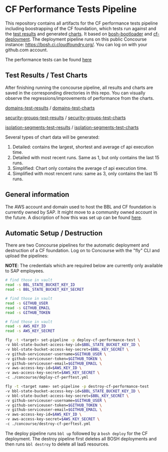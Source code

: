 # CF Performance Tests Pipeline

This repository contains all artifacts for the CF performance tests pipeline including boostrapping of the CF foundation, which tests run against and the [test results](test-results) and generated [charts](test-charts). It based on [bosh-bootloader](https://github.com/cloudfoundry/bosh-bootloader) and [cf-deployment](https://github.com/cloudfoundry/cf-deployment). The deployment pipeline runs on this public Concourse instance: https://bosh.ci.cloudfoundry.org/. You can log on with your github.com account.

The performance tests can be found [here](https://github.com/cloudfoundry-incubator/cf-performance-tests)

## Test Results / Test Charts

After finishing running the concourse pipeline, all results and charts are saved in the corresponding directories in this repo. You can visually observe the regressions/improvements of performance from the charts.

[domains-test-results](test-results/domains-test-results/v1/) / [domains-test-charts](test-charts/domains-test-results/v1/)

[security-groups-test-results](test-results/security-groups-test-results/v1) / [security-groups-test-charts](test-charts/security-groups-test-results/v1/)

[isolation-segments-test-results](test-results/isolation-segments-test-results/v1/) / [isolation-segments-test-charts](test-charts/isolation-segments-test-results/v1/)

Several types of chart data will be generated:

1. Detailed: contains the largest, shortest and average cf api execution time.
2. Detailed with most recent runs. Same as 1, but only contains the last 15 runs.
3. Simplified: Chart only contains the average cf api execution time.
4. Simplified with most rencent runs: same as 3, only contains the last 15 runs.

## General information
The AWS account and domain used to host the BBL and CF foundation is currently owned by SAP. It might move to a community owned account in the future. A discription of how this was set up can be found [here](docs/manual-setup.md).

## Automatic Setup / Destruction

There are two Concourse pipelines for the automatic deployment and destruction of a CF foundation. Log on to Concourse with the "fly" CLI and upload the pipelines:

**NOTE**: The credentials which are required below are currently only available to SAP employees.

```bash
# find those in vault
read -s BBL_STATE_BUCKET_KEY_ID
read -s BBL_STATE_BUCKET_KEY_SECRET

# find those in vault
read -s GITHUB_USER
read -s GITHUB_EMAIL
read -s GITHUB_TOKEN

# find those in vault
read -s AWS_KEY_ID
read -s AWS_KEY_SECRET

fly -t <target> set-pipeline -p deploy-cf-performance-test \
-v bbl-state-bucket-access-key-id=$BBL_STATE_BUCKET_KEY_ID \
-v bbl-state-bucket-access-key-secret=$BBL_KEY_SECRET \
-v github-serviceuser-username=$GITHUB_USER \
-v github-serviceuser-token=$GITHUB_TOKEN \
-v github-serviceuser-email=$GITHUB_EMAIL \
-v aws-access-key-id=$AWS_KEY_ID \
-v aws-access-key-secret=$AWS_KEY_SECRET \
-c ./concourse/deploy-cf-perftest.yml

fly -t <target name> set-pipeline -p destroy-cf-performance-test
-v bbl-state-bucket-access-key-id=$BBL_STATE_BUCKET_KEY_ID \
-v bbl-state-bucket-access-key-secret=$BBL_KEY_SECRET \
-v github-serviceuser-username=$GITHUB_USER \
-v github-serviceuser-token=$GITHUB_TOKEN \
-v github-serviceuser-email=$GITHUB_EMAIL \
-v aws-access-key-id=$AWS_KEY_ID \
-v aws-access-key-secret=$AWS_KEY_SECRET \
-c ./concourse/destroy-cf-perftest.yml
```
The deploy pipeline runs `bbl up` followed by a `bosh deploy` for the CF deployment. The destroy pipeline first deletes all BOSH deployments and then runs `bbl destroy` to delete all IaaS resources.